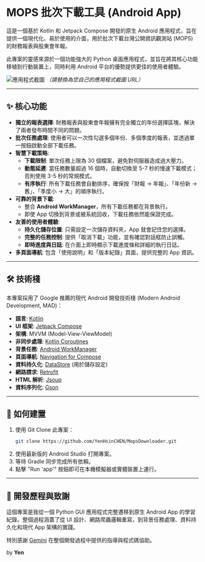 # MOPS 批次下載工具 (Android App)

這是一個基於 Kotlin 和 Jetpack Compose 開發的原生 Android 應用程式，旨在提供一個現代化、易於使用的介面，用於批次下載台灣公開資訊觀測站 (MOPS) 的財務報表與股東會年報。

此專案的靈感來源於一個功能強大的 Python 桌面應用程式，並旨在將其核心功能移植到行動裝置上，同時利用 Android 平台的優勢提供更佳的使用者體驗。

![應用程式截圖](https://raw.githubusercontent.com/Yen-learn-java/MopsDownloader/master/art/screenshot.png)
_（請替換為您自己的應用程式截圖 URL）_

---

## ✨ 核心功能

*   **獨立的報表選擇**: 財務報表與股東會年報擁有完全獨立的年份選擇區塊，解決了兩者發布時間不同的問題。
*   **批次任務處理**: 使用者可以一次性勾選多個年份、多個季度的報表，並透過單一按鈕啟動全部下載任務。
*   **智慧下載策略**:
    *   **下載限制**: 單次任務上限為 30 個檔案，避免對伺服器造成過大壓力。
    *   **動態延遲**: 當任務數量超過 16 個時，自動切換至 5-7 秒的慢速下載模式；否則使用 3-5 秒的常規模式。
    *   **有序執行**: 所有下載任務會自動排序，確保按「財報 -> 年報」、「年份新 -> 舊」、「季度小 -> 大」的順序執行。
*   **可靠的背景下載**:
    *   整合 **Android WorkManager**，所有下載任務都在背景執行。
    *   即使 App 切換到背景或被系統回收，下載任務依然能保證完成。
*   **友善的使用者體驗**:
    *   **持久化儲存位置**: 只需設定一次儲存資料夾，App 就會記住您的選擇。
    *   **完整的任務控制**: 提供「取消下載」功能，並有確認對話框防止誤觸。
    *   **即時進度與日誌**: 在介面上即時顯示下載進度條和詳細的執行日誌。
*   **多頁面導航**: 包含「使用說明」和「版本紀錄」頁面，提供完整的 App 資訊。

---

## 🛠️ 技術棧

本專案採用了 Google 推薦的現代 Android 開發技術棧 (Modern Android Development, MAD)：

*   **語言**: [Kotlin](https://kotlinlang.org/)
*   **UI 框架**: [Jetpack Compose](https://developer.android.com/jetpack/compose)
*   **架構**: MVVM (Model-View-ViewModel)
*   **非同步處理**: [Kotlin Coroutines](https://kotlinlang.org/docs/coroutines-overview.html)
*   **背景任務**: [Android WorkManager](https://developer.android.com/topic/libraries/architecture/workmanager)
*   **頁面導航**: [Navigation for Compose](https://developer.android.com/jetpack/compose/navigation)
*   **資料持久化**: [DataStore](https://developer.android.com/topic/libraries/architecture/datastore) (用於儲存設定)
*   **網路請求**: [Retrofit](https://square.github.io/retrofit/)
*   **HTML 解析**: [Jsoup](https://jsoup.org/)
*   **資料序列化**: [Gson](https://github.com/google/gson)

---

## 🚀 如何建置

1.  使用 Git Clone 此專案：
    ```bash
    git clone https://github.com/YenHsinCHEN/MopsDownloader.git
    ```
2.  使用最新版的 Android Studio 打開專案。
3.  等待 Gradle 同步完成所有依賴。
4.  點擊 "Run 'app'" 按鈕即可在本機模擬器或實體裝置上運行。

---

## 📝 開發歷程與致謝

這個專案是我從一個 Python GUI 應用程式完整遷移到原生 Android App 的學習紀錄。整個過程涵蓋了從 UI 設計、網路爬蟲邏輯重寫，到背景任務處理、資料持久化和現代 App 架構的實踐。

特別感謝 [Gemini](https://gemini.google.com/) 在整個開發過程中提供的指導與程式碼協助。

by **Yen**